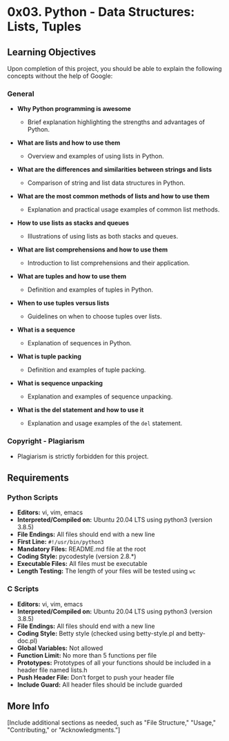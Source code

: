 # 0x03. Python - Data Structures: Lists, Tuples

## Learning Objectives

Upon completion of this project, you should be able to explain the following concepts without the help of Google:

### General
- **Why Python programming is awesome**
  - Brief explanation highlighting the strengths and advantages of Python.

- **What are lists and how to use them**
  - Overview and examples of using lists in Python.

- **What are the differences and similarities between strings and lists**
  - Comparison of string and list data structures in Python.

- **What are the most common methods of lists and how to use them**
  - Explanation and practical usage examples of common list methods.

- **How to use lists as stacks and queues**
  - Illustrations of using lists as both stacks and queues.

- **What are list comprehensions and how to use them**
  - Introduction to list comprehensions and their application.

- **What are tuples and how to use them**
  - Definition and examples of tuples in Python.

- **When to use tuples versus lists**
  - Guidelines on when to choose tuples over lists.

- **What is a sequence**
  - Explanation of sequences in Python.

- **What is tuple packing**
  - Definition and examples of tuple packing.

- **What is sequence unpacking**
  - Explanation and examples of sequence unpacking.

- **What is the del statement and how to use it**
  - Explanation and usage examples of the `del` statement.

### Copyright - Plagiarism
- Plagiarism is strictly forbidden for this project.

## Requirements

### Python Scripts
- **Editors:** vi, vim, emacs
- **Interpreted/Compiled on:** Ubuntu 20.04 LTS using python3 (version 3.8.5)
- **File Endings:** All files should end with a new line
- **First Line:** `#!/usr/bin/python3`
- **Mandatory Files:** README.md file at the root
- **Coding Style:** pycodestyle (version 2.8.*)
- **Executable Files:** All files must be executable
- **Length Testing:** The length of your files will be tested using `wc`

### C Scripts
- **Editors:** vi, vim, emacs
- **Interpreted/Compiled on:** Ubuntu 20.04 LTS using python3 (version 3.8.5)
- **File Endings:** All files should end with a new line
- **Coding Style:** Betty style (checked using betty-style.pl and betty-doc.pl)
- **Global Variables:** Not allowed
- **Function Limit:** No more than 5 functions per file
- **Prototypes:** Prototypes of all your functions should be included in a header file named lists.h
- **Push Header File:** Don’t forget to push your header file
- **Include Guard:** All header files should be include guarded

## More Info

[Include additional sections as needed, such as "File Structure," "Usage," "Contributing," or "Acknowledgments."]


